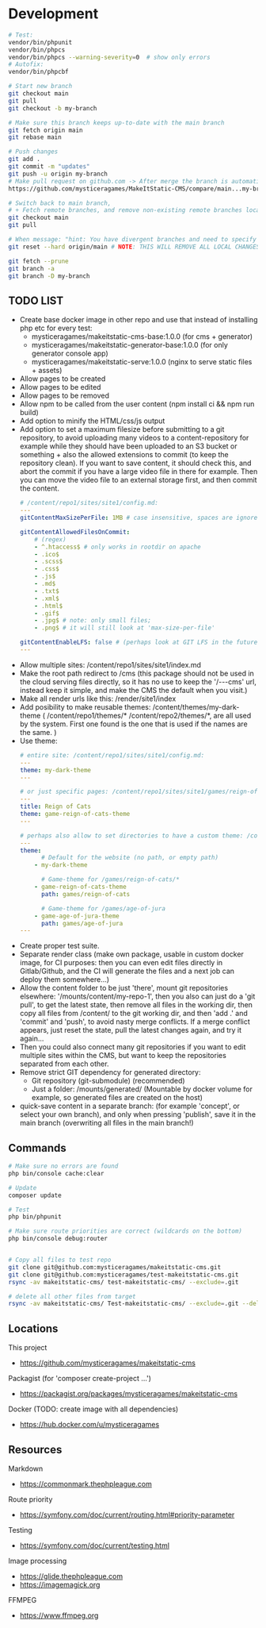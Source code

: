 # Development

```bash
# Test:
vendor/bin/phpunit
vendor/bin/phpcs
vendor/bin/phpcs --warning-severity=0  # show only errors
# Autofix:
vendor/bin/phpcbf

# Start new branch
git checkout main
git pull
git checkout -b my-branch

# Make sure this branch keeps up-to-date with the main branch
git fetch origin main
git rebase main

# Push changes
git add .
git commit -m "updates"
git push -u origin my-branch
# Make pull request on github.com -> After merge the branch is automatically removed
https://github.com/mysticeragames/MakeItStatic-CMS/compare/main...my-branch

# Switch back to main branch,
# + Fetch remote branches, and remove non-existing remote branches locally
git checkout main
git pull

# When message: "hint: You have divergent branches and need to specify how to reconcile them."
git reset --hard origin/main # NOTE: THIS WILL REMOVE ALL LOCAL CHANGES!

git fetch --prune
git branch -a
git branch -D my-branch
```

## TODO LIST

- Create base docker image in other repo and use that instead of installing php etc for every test:
  - mysticeragames/makeitstatic-cms-base:1.0.0 (for cms + generator)
  - mysticeragames/makeitstatic-generator-base:1.0.0 (for only generator console app)
  - mysticeragames/makeitstatic-serve:1.0.0 (nginx to serve static files + assets)
- Allow pages to be created
- Allow pages to be edited
- Allow pages to be removed
- Allow npm to be called from the user content (npm install ci && npm run build)
- Add option to minify the HTML/css/js output
- Add option to set a maximum filesize before submitting to a git repository, to avoid uploading many videos to a content-repository for example while they should have been uploaded to an S3 bucket or something + also the allowed extensions to commit (to keep the repository clean). If you want to save content, it should check this, and abort the commit if you have a large video file in there for example. Then you can move the video file to an external storage first, and then commit the content.
    ```yaml
    # /content/repo1/sites/site1/config.md:
    ---
    gitContentMaxSizePerFile: 1MB # case insensitive, spaces are ignored: '5 kb', '6KB', '25MB', '2GB'
    
    gitContentAllowedFilesOnCommit:
        # (regex)
        - ^.htaccess$ # only works in rootdir on apache
        - .ico$
        - .scss$
        - .css$
        - .js$
        - .md$
        - .txt$
        - .xml$
        - .html$
        - .gif$
        - .jpg$ # note: only small files;
        - .png$ # it will still look at 'max-size-per-file'

    gitContentEnableLFS: false # (perhaps look at GIT LFS in the future, to just allow to push everything to the content directory!...)
    ---
    ```
- Allow multiple sites: /content/repo1/sites/site1/index.md
- Make the root path redirect to /cms (this package should not be used in the cloud serving files directly, so it has no use to keep the '/---cms' url, instead keep it simple, and make the CMS the default when you visit.)
- Make all render urls like this: /render/site1/index
- Add posibility to make reusable themes: /content/themes/my-dark-theme ( /content/repo1/themes/* /content/repo2/themes/*, are all used by the system. First one found is the one that is used if the names are the same. )
- Use theme:
    ```yaml
    # entire site: /content/repo1/sites/site1/config.md:
    ---
    theme: my-dark-theme
    ---

    # or just specific pages: /content/repo1/sites/site1/games/reign-of-cats/index.md
    ---
    title: Reign of Cats
    theme: game-reign-of-cats-theme
    ---

    # perhaps also allow to set directories to have a custom theme: /content/repo1/sites/site1/config.md:
    ---
    theme:
          # Default for the website (no path, or empty path)
        - my-dark-theme

          # Game-theme for /games/reign-of-cats/*
        - game-reign-of-cats-theme
          path: games/reign-of-cats

          # Game-theme for /games/age-of-jura
        - game-age-of-jura-theme
          path: games/age-of-jura
    ---

    ```
- Create proper test suite.
- Separate render class (make own package, usable in custom docker image, for CI purposes: then you can even edit files directly in Gitlab/Github, and the CI will generate the files and a next job can deploy them somewhere...)
- Allow the content folder to be just 'there', mount git repositories elsewhere: '/mounts/content/my-repo-1', then you also can just do a 'git pull', to get the latest state, then remove all files in the working dir, then copy all files from /content/ to the git working dir, and then 'add .' and 'commit' and 'push', to avoid nasty merge conflicts. If a merge conflict appears, just reset the state, pull the latest changes again, and try it again...
- Then you could also connect many git repositories if you want to edit multiple sites within the CMS, but want to keep the repositories separated from each other.
- Remove strict GIT dependency for generated directory:
    - Git repository (git-submodule) (recommended)
    - Just a folder: /mounts/generated/ (Mountable by docker volume for example, so generated files are created on the host)
- quick-save content in a separate branch: (for example 'concept', or select your own branch), and only when pressing 'publish', save it in the main branch (overwriting all files in the main branch!)

## Commands

```bash
# Make sure no errors are found
php bin/console cache:clear

# Update
composer update

# Test
php bin/phpunit

# Make sure route priorities are correct (wildcards on the bottom)
php bin/console debug:router


# Copy all files to test repo
git clone git@github.com:mysticeragames/makeitstatic-cms.git
git clone git@github.com:mysticeragames/test-makeitstatic-cms.git
rsync -av makeitstatic-cms/ test-makeitstatic-cms/ --exclude=.git

# delete all other files from target
rsync -av makeitstatic-cms/ Test-makeitstatic-cms/ --exclude=.git --delete

```

## Locations

This project
- https://github.com/mysticeragames/makeitstatic-cms

Packagist (for 'composer create-project ...')
- https://packagist.org/packages/mysticeragames/makeitstatic-cms

Docker (TODO: create image with all dependencies)
- https://hub.docker.com/u/mysticeragames

## Resources

Markdown
- https://commonmark.thephpleague.com

Route priority
- https://symfony.com/doc/current/routing.html#priority-parameter

Testing
- https://symfony.com/doc/current/testing.html

Image processing

- https://glide.thephpleague.com
- https://imagemagick.org

FFMPEG

- https://www.ffmpeg.org

